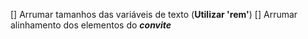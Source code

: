 [] Arrumar tamanhos das variáveis de texto (**Utilizar 'rem'**)
[] Arrumar alinhamento dos elementos do ***convite***